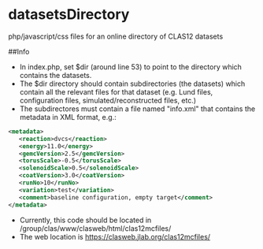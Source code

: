 # datasetsDirectory
php/javascript/css files for an online directory of CLAS12 datasets

##Info
- In index.php, set $dir (around line 53) to point to the directory which contains the datasets. 
- The $dir directory should contain subdirectories (the datasets) which contain all the relevant files for that dataset (e.g. Lund files, configuration files, simulated/reconstructed files, etc.)
- The subdirectores must contain a file named "info.xml" that contains the metadata in XML format, e.g.:

```XML
<metadata>
   <reaction>dvcs</reaction>
   <energy>11.0</energy>
   <gemcVersion>2.5</gemcVersion>
   <torusScale>-0.5</torusScale>
   <solenoidScale>0.5</solenoidScale>
   <coatVersion>3.0</coatVersion>
   <runNo>10</runNo>
   <variation>test</variation>
   <comment>baseline configuration, empty target</comment>
</metadata>
```

- Currently, this code should be located in /group/clas/www/clasweb/html/clas12mcfiles/
- The web location is https://clasweb.jlab.org/clas12mcfiles/
